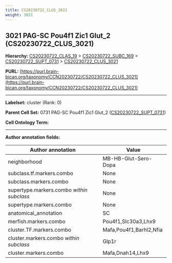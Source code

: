 ```yaml
---
title: CS20230722_CLUS_3021
weight: 3021
---
```

## 3021 PAG-SC Pou4f1 Zic1 Glut_2 (CS20230722_CLUS_3021)
<b>Hierarchy: </b>
[CS20230722_CLAS_19](../CS20230722_CLAS_19) >
[CS20230722_SUBC_169](../CS20230722_SUBC_169) >
[CS20230722_SUPT_0731](../CS20230722_SUPT_0731) >
[CS20230722_CLUS_3021](../CS20230722_CLUS_3021)

**PURL:** [https://purl.brain-bican.org/taxonomy/CCN20230722/CS20230722_CLUS_3021](https://purl.brain-bican.org/taxonomy/CCN20230722/CS20230722_CLUS_3021)

---


**Labelset:** cluster (Rank: 0)

**Parent Cell Set:** 0731 PAG-SC Pou4f1 Zic1 Glut_2 ([CS20230722_SUPT_0731](../CS20230722_SUPT_0731))



**Cell Ontology Term:** 

[MARKER GENES.]: #


---

[TRANSFERRED ANNOTATIONS.]: #


[AUTHOR ANNOTATION FIELDS.]: #


**Author annotation fields:**

| Author annotation | Value |
|-------------------|-------|
|neighborhood|MB-HB-Glut-Sero-Dopa|
|subclass.tf.markers.combo|None|
|subclass.markers.combo|None|
|supertype.markers.combo _within subclass_|None|
|supertype.markers.combo|None|
|anatomical_annotation|SC|
|merfish.markers.combo|Pou4f1,Slc30a3,Lhx9|
|cluster.TF.markers.combo|Mafa,Pou4f1,Barhl2,Nfia|
|cluster.markers.combo _within subclass_|Glp1r|
|cluster.markers.combo|Mafa,Dnah14,Lhx9|
